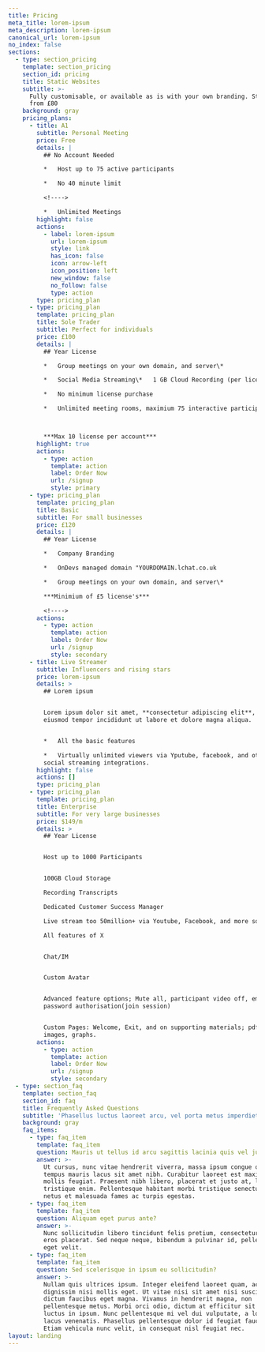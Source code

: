 ```yaml
---
title: Pricing
meta_title: lorem-ipsum
meta_description: lorem-ipsum
canonical_url: lorem-ipsum
no_index: false
sections:
  - type: section_pricing
    template: section_pricing
    section_id: pricing
    title: Static Websites
    subtitle: >-
      Fully customisable, or available as is with your own branding. Starting
      from £80
    background: gray
    pricing_plans:
      - title: A1
        subtitle: Personal Meeting
        price: Free
        details: |
          ## No Account Needed

          *   Host up to 75 active participants

          *   No 40 minute limit

          <!---->

          *   Unlimited Meetings
        highlight: false
        actions:
          - label: lorem-ipsum
            url: lorem-ipsum
            style: link
            has_icon: false
            icon: arrow-left
            icon_position: left
            new_window: false
            no_follow: false
            type: action
        type: pricing_plan
      - type: pricing_plan
        template: pricing_plan
        title: Sole Trader
        subtitle: Perfect for individuals
        price: £100
        details: |
          ## Year License

          *   Group meetings on your own domain, and server\*

          *   Social Media Streaming\*   1 GB Cloud Recording (per license)

          *   No minimum license purchase

          *   Unlimited meeting rooms, maximium 75 interactive participants



          ***Max 10 license per account***
        highlight: true
        actions:
          - type: action
            template: action
            label: Order Now
            url: /signup
            style: primary
      - type: pricing_plan
        template: pricing_plan
        title: Basic
        subtitle: For small businesses
        price: £120
        details: |
          ## Year License

          *   Company Branding

          *   OnDevs managed domain "YOURDOMAIN.lchat.co.uk

          *   Group meetings on your own domain, and server\*

          ***Minimium of £5 license's***

          <!---->
        actions:
          - type: action
            template: action
            label: Order Now
            url: /signup
            style: secondary
      - title: Live Streamer
        subtitle: Influencers and rising stars
        price: lorem-ipsum
        details: >
          ## Lorem ipsum


          Lorem ipsum dolor sit amet, **consectetur adipiscing elit**, sed do
          eiusmod tempor incididunt ut labore et dolore magna aliqua.


          *   All the basic features 

          *   Virtually unlimited viewers via Yputube, facebook, and otehr
          social streaming integrations.
        highlight: false
        actions: []
        type: pricing_plan
      - type: pricing_plan
        template: pricing_plan
        title: Enterprise
        subtitle: For very large businesses
        price: $149/m
        details: >
          ## Year License


          Host up to 1000 Participants


          100GB Cloud Storage

          Recording Transcripts

          Dedicated Customer Success Manager

          Live stream too 50million+ via Youtube, Facebook, and more socials

          All features of X


          Chat/IM


          Custom Avatar


          Advanced feature options; Mute all, participant video off, email and
          password authorisation(join session)


          Custom Pages: Welcome, Exit, and on supporting materials; pdf's,
          images, graphs.
        actions:
          - type: action
            template: action
            label: Order Now
            url: /signup
            style: secondary
  - type: section_faq
    template: section_faq
    section_id: faq
    title: Frequently Asked Questions
    subtitle: 'Phasellus luctus laoreet arcu, vel porta metus imperdiet sit amet.'
    background: gray
    faq_items:
      - type: faq_item
        template: faq_item
        question: Mauris ut tellus id arcu sagittis lacinia quis vel justo?
        answer: >-
          Ut cursus, nunc vitae hendrerit viverra, massa ipsum congue quam, sed
          tempus mauris lacus sit amet nibh. Curabitur laoreet est maximus
          mollis feugiat. Praesent nibh libero, placerat et justo at, luctus
          tristique enim. Pellentesque habitant morbi tristique senectus et
          netus et malesuada fames ac turpis egestas.
      - type: faq_item
        template: faq_item
        question: Aliquam eget purus ante?
        answer: >-
          Nunc sollicitudin libero tincidunt felis pretium, consectetur aliquam
          eros placerat. Sed neque neque, bibendum a pulvinar id, pellentesque
          eget velit. 
      - type: faq_item
        template: faq_item
        question: Sed scelerisque in ipsum eu sollicitudin?
        answer: >-
          Nullam quis ultrices ipsum. Integer eleifend laoreet quam, ac
          dignissim nisi mollis eget. Ut vitae nisi sit amet nisi suscipit
          dictum faucibus eget magna. Vivamus in hendrerit magna, non
          pellentesque metus. Morbi orci odio, dictum at efficitur sit amet,
          luctus in ipsum. Nunc pellentesque mi vel dui vulputate, a lobortis
          lacus venenatis. Phasellus pellentesque dolor id feugiat faucibus.
          Etiam vehicula nunc velit, in consequat nisl feugiat nec.
layout: landing
---
```

